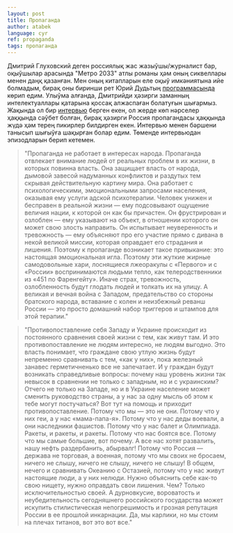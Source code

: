 ```yaml
---
layout: post
title: Пропаганда
author: atabek
language: cyr
ref: propaganda
tags: пропаганда
---
```


Дмитрий Глуховский деген россиялық жас жазыўшы/журналист бар, оқыўшылар арасында "Метро 2033" атлы романы ҳәм оның сиквеллары менен даңқ қазанған. Мен оның китапларын еле оқыў имкәниятына ийе болмадым, бирақ оны биринши рет Юрий Дудьтың [программасында](https://www.youtube.com/watch?v=ttPXXyUyx6Q) көрип едим. Улыўма алғанда, Дмитрийди ҳәзирги заманның интелектуаллары қатарына қоссақ алжаспаған болатуғын шығармыз. Жақында ол бир [интервью](https://meduza.io/feature/2022/05/03/rossiyskaya-vneshnyaya-politika-eto-kupanie-pyanogo-vedeveshnika-v-mirovom-fontane) берген екен, ол жерде көп нәрселер ҳаққында сәўбет болған, бирақ ҳәзирги Россия пропагандасы ҳаққында жүдә ҳәм терең пикирлер билдирген екен. Интервью менен бәршени танысып шығыўға шақырған болар едим. Төменде интервьюдан эпизодларын берип кетемен.

> "Пропаганда не работает в интересах народа. Пропаганда отвлекает внимание людей от реальных проблем в их жизни, в которых повинна власть. Она защищает власть от народа, дымовой завесой надуманных конфликтов и раздутых тем скрывая действительную картину мира.
> Она работает с психологическими, эмоциональными запросами населения, оказывая ему услуги адской психотерапии. Человек унижен и бесправен в реальной жизни — ему подсовывают ощущение величия нации, к которой он как бы причастен. Он фрустрирован и озлоблен — ему указывают на объект, в отношении которого он может свою злость направить. Он испытывает неуверенность и тревожность — ему объясняют про его участие прямо с дивана в некой великой миссии, которая оправдает его страдания и лишения.
> Поэтому к пропаганде возникает такое привыкание: это настоящая эмоциональная игла. Поэтому эти жуткие жирные самодовольные хари, лоснящиеся лжеоракулы с «Первого» и с «России» воспринимаются людьми тепло, как телеродственники из «451 по Фаренгейту». Иначе страх, тревожность, озлобленность будут глодать людей и толкать их на улицу. А великая и вечная война с Западом, предательство со стороны братского народа, вставание с колен и неизбежный реванш России — это просто домашний набор триггеров и штампов для этой терапии."

> "Противопоставление себя Западу и Украине происходит из постоянного сравнения своей жизни с тем, как живут там. И это противопоставление не людям интересно, не людям выгодно. Это власть понимает, что граждане свою утлую жизнь будут непременно сравнивать с тем, «как у них», пока железный занавес герметичненько все не запечатает. И у граждан будут возникать справедливые вопросы: почему наш уровень жизни так невысок в сравнении не только с западным, но и с украинским? Отчего не только на Западе, но и в Украине население может сменить руководство страны, а у нас за одну мысль об этом к тебе могут постучаться?
> Вот тут на помощь и приходит противопоставление. Потому что мы — это не они. Потому что у них геи, а у нас «мама-папа-я». Потому что у нас деды воевали, а они наследники фашистов. Потому что у нас балет и Олимпиада. Ракеты, и ракеты, и ракеты. Потому что нас боятся все. Потому что мы самые большие, вот почему. А все нас хотят развалить, нашу нефть раздербанить, абырвалг! Потому что Россия — держава не торговая, а военная, потому что мы своих не бросаем, ничего не слышу, ничего не слышу, ничего не слышу! В общем, нечего и сравнивать Океанию с Остазией, потому что у нас живут настоящие люди, а у них нелюди.
> Нужно объяснить себе как-то свою нищету, нужно оправдать свои лишения. Чем? Только исключительностью своей. А дурновкусие, вороватость и неубедительность сегодняшнего российского государства может искупить стилистическая непогрешимость и грозная репутация России в ее прошлой инкарнации. Да, мы карлики, но мы стоим на плечах титанов, вот это вот все."
